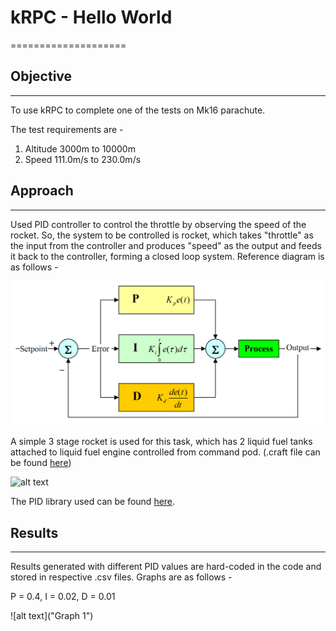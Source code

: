 # kRPC - Hello World
====================

## Objective
------------
To use kRPC to complete one of the tests on Mk16 parachute.

The test requirements are -

  1. Altitude 3000m to 10000m
  2. Speed 111.0m/s to 230.0m/s

## Approach
-----------
Used PID controller to control the throttle by observing the speed of the rocket.
So, the system to be controlled is rocket, which takes "throttle" as the input from
the controller and produces "speed" as the output and feeds it back to the controller,
forming a closed loop system. Reference diagram is as follows -

![alt text](https://github.com/amoghskulkarni/kRPC-Projects/blob/master/KRPC_HelloWorld/images/pid_control.png "PID controller")

A simple 3 stage rocket is used for this task, which has 2 liquid fuel tanks attached to
liquid fuel engine controlled from command pod. (.craft file can be found [here]())

![alt text](https://github.com/amoghskulkarni/kRPC-Projects/blob/master/KRPC_HelloWorld/images/2016-12-25.png "The rocket")

The PID library used can be found [here](https://github.com/ivmech/ivPID).

## Results
----------
Results generated with different PID values are hard-coded in the code and stored in
respective .csv files. Graphs are as follows -

P = 0.4, I = 0.02, D = 0.01

![alt text]("Graph 1")
